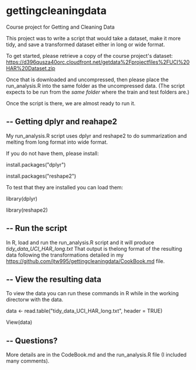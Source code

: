 # gettingcleaningdata
Course project for Getting and Cleaning Data

This project was to write a script that would take a dataset, 
make it more tidy, and save a transformed dataset either in long or wide format.

To get started, please retrieve a copy of the course project's dataset:
https://d396qusza40orc.cloudfront.net/getdata%2Fprojectfiles%2FUCI%20HAR%20Dataset.zip

Once that is downloaded and uncompressed, then please place the run_analysis.R into 
the same folder as the uncompressed data. (The script expects to be run from the 
*same folder* where the train and test folders are.)

Once the script is there, we are almost ready to run it.

--
Getting dplyr and reahape2
--
My run_analysis.R script uses dplyr and 
reshape2 to do summarization and melting from long format into wide format.  

If you do not have them, please install:

install.packages("dplyr")

install.packages("reshape2")

To test that they are installed you can load them:

library(dplyr)

library(reshape2)

--
Run the script
--
In R, load and run the run_analysis.R script and it will produce _tidy_data_UCI_HAR_long.txt_
That output is thelong format of the resulting data following the transformations detailed in my
https://github.com/jtw995/gettingcleaningdata/CookBook.md file.

--
View the resulting data
--
To view the data you can run these commands in R while in the working directorw with the data.

data <- read.table("tidy_data_UCI_HAR_long.txt", header = TRUE)

View(data)

--
Questions?
--

More details are in the CodeBook.md and the run_analysis.R file (I included many comments).
